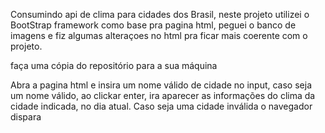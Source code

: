 Consumindo api de clima para cidades dos Brasil, neste projeto utilizei o BootStrap framework como base pra pagina html, peguei o banco de imagens e fiz algumas alteraçoes no html pra ficar mais coerente com o projeto.

faça uma cópia do repositório para a sua máquina 

Abra a pagina html e insira um nome válido de cidade no input, caso seja um nome válido, ao clickar enter, ira aparecer as informações do clima da cidade indicada, no dia atual. Caso seja uma cidade inválida o navegador dispara



